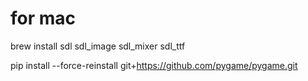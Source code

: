 # for mac

brew install sdl sdl_image sdl_mixer sdl_ttf

pip install --force-reinstall git+https://github.com/pygame/pygame.git
